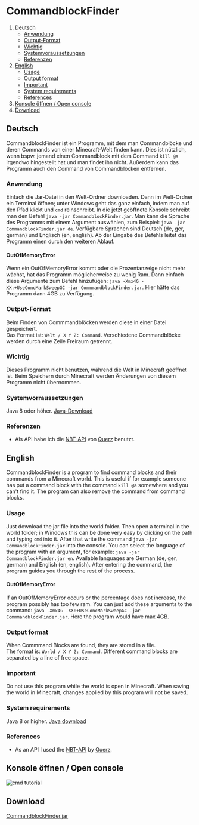 # CommandblockFinder

1. [Deutsch](#deutsch)
   - [Anwendung](#anwendung)
   - [Output-Format](#output-format)
   - [Wichtig](#wichtig)
   - [Systemvoraussetzungen](#systemvorraussetzungen)
   - [Referenzen](#referenzen)
2. [English](#english)
   - [Usage](#usage)
   - [Output format](#output-format-1)
   - [Important](#important)
   - [System requirements](#system-requirements)
   - [References](#references)
3. [Konsole öffnen / Open console](#konsole-öffnen--open-console)
4. [Download](#download)

## Deutsch
CommandblockFinder ist ein Programm, mit dem man Commandblöcke und deren Commands von einer Minecraft-Welt finden kann. Dies ist nützlich, wenn bspw. jemand einen Commandblock mit dem Command `kill @a` irgendwo hingestellt hat und man findet ihn nicht. Außerdem kann das Programm auch den Command von Commandblöcken entfernen.
### Anwendung
Einfach die Jar-Datei in den Welt-Ordner downloaden. Dann im Welt-Ordner ein Terminal öffnen; unter Windows geht das ganz einfach, indem man auf den Pfad klickt und `cmd` reinschreibt. In die jetzt geöffnete Konsole schreibt man den Befehl `java -jar CommandblockFinder.jar`. Man kann die Sprache des Programms mit einem Argument auswählen, zum Beispiel: `java -jar CommandblockFinder.jar de`. Verfügbare Sprachen sind Deutsch (de, ger, german) und Englisch (en, english). Ab der Eingabe des Befehls leitet das Programm einen durch den weiteren Ablauf.
#### OutOfMemoryError
Wenn ein OutOfMemoryError kommt oder die Prozentanzeige nicht mehr wächst, hat das Programm möglicherweise zu wenig Ram. Dann einfach diese Argumente zum Befehl hinzufügen: `java -Xmx4G -XX:+UseConcMarkSweepGC -jar CommmandblockFinder.jar`. Hier hätte das Programm dann 4GB zu Verfügung.
### Output-Format
Beim Finden von Commmandblöcken werden diese in einer Datei gespeichert.  
Das Format ist: `Welt / X Y Z: Command`. Verschiedene Commandblöcke werden durch eine Zeile Freiraum getrennt.
### Wichtig
Dieses Programm nicht benutzen, während die Welt in Minecraft geöffnet ist. Beim Speichern durch Minecraft werden Änderungen von diesem Programm nicht übernommen.
### Systemvorraussetzungen
Java 8 oder höher. [Java-Download](https://java.com/de/)
### Referenzen
- Als API habe ich die [NBT-API](https://github.com/Querz/NBT) von [Querz](https://github.com/Querz/) benutzt.

## English
CommandblockFinder is a program to find command blocks and their commands from a Minecraft world. This is useful if for example someone has put a command block with the command `kill @a` somewhere and you can't find it. The program can also remove the command from command blocks.
### Usage
Just download the jar file into the world folder. Then open a terminal in the world folder; in Windows this can be done very easy by clicking on the path and typing `cmd` into it. After that write the command `java -jar CommandblockFinder.jar` into the console. You can select the language of the program with an argument, for example: `java -jar CommandblockFinder.jar en`. Available languages are German (de, ger, german) and English (en, english). After entering the command, the program guides you through the rest of the process.
#### OutOfMemoryError
If an OutOfMemoryError occurs or the percentage does not increase, the program possibly has too few ram. You can just add these arguments to the command: `java -Xmx4G -XX:+UseConcMarkSweepGC -jar CommmandblockFinder.jar`. Here the program would have max 4GB.
### Output format
When Commmand Blocks are found, they are stored in a file.  
The format is: `World / X Y Z: Command`. Different command blocks are separated by a line of free space.
### Important
Do not use this program while the world is open in Minecraft. When saving the world in Minecraft, changes applied by this program will not be saved.
### System requirements
Java 8 or higher. [Java download](https://java.com/en/)
### References
- As an API I used the [NBT-API](https://github.com/Querz/NBT) by [Querz](https://github.com/Querz/).

## Konsole öffnen / Open console
![cmd tutorial](https://github.com/Rapha149/CommandblockFinder/blob/master/cmd.gif)

## Download
[CommandblockFinder.jar](https://www.dropbox.com/s/ll9qjp9p9z0jksp/CommandblockFinder.jar?dl=1)
